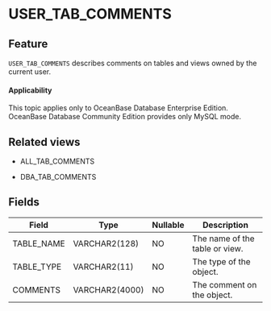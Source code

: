 USER_TAB_COMMENTS
======================================

Feature
-----------

`USER_TAB_COMMENTS` describes comments on tables and views owned by the current user.

<main id="notice" >
    <h4>Applicability</h4>
    <p>This topic applies only to OceanBase Database Enterprise Edition. OceanBase Database Community Edition provides only MySQL mode.  </p>
  </main>

Related views
-------------

* ALL_TAB_COMMENTS

* DBA_TAB_COMMENTS

Fields
-------------

| **Field** | **Type** | **Nullable** | **Description** |
|------------|----------------|----------------|---------|
| TABLE_NAME | VARCHAR2(128) | NO | The name of the table or view. |
| TABLE_TYPE | VARCHAR2(11) | NO | The type of the object. |
| COMMENTS | VARCHAR2(4000) | NO | The comment on the object. |
